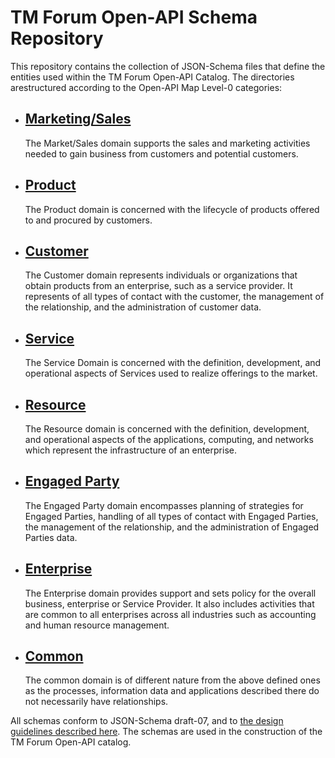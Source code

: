 # TM Forum Open-API Schema Repository

This repository contains the collection of JSON-Schema files that define the entities used within the TM Forum Open-API Catalog. The directories arestructured according to the Open-API Map Level-0 categories:

  * ## **[Marketing/Sales](https://github.com/tmforum-rand/schemas/tree/master/MarketingSales)**
    The Market/Sales domain supports the sales and marketing activities needed to gain business from customers and potential customers.
  * ## **[Product](https://github.com/tmforum-rand/schemas/tree/master/Product/)**
    The Product domain is concerned with the lifecycle of products offered to and procured by customers.
  * ## **[Customer](https://github.com/tmforum-rand/schemas/tree/master/Customer)**
    The Customer domain represents individuals or organizations that obtain products from an enterprise, such as a service provider. It represents of all types of contact with the customer, the management of the relationship, and the administration of customer data.
  * ## **[Service](https://github.com/tmforum-rand/schemas/tree/master/Service)**
    The Service Domain is concerned with the definition, development, and operational aspects of Services used to realize offerings to the market.
  * ## **[Resource](https://github.com/tmforum-rand/schemas/tree/master/Resource)**
    The Resource domain is concerned with the definition, development, and operational aspects of the applications, computing, and networks which represent the infrastructure of an enterprise.
  * ## **[Engaged Party](https://github.com/tmforum-rand/schemas/tree/master/EngagedParty)**
    The Engaged Party domain encompasses planning of strategies for Engaged Parties, handling of all types of contact with Engaged Parties, the management of the relationship, and the administration of Engaged Parties data.
  * ## **[Enterprise](https://github.com/tmforum-rand/schemas/tree/master/Enterprise)**
    The Enterprise domain provides support and sets policy for the overall business, enterprise or Service Provider. It also includes activities that are common to all enterprises across all industries such as accounting and human resource management.
  * ## **[Common](https://github.com/tmforum-rand/schemas/tree/master/Common)**
    The common domain is of different nature from the above defined ones as the processes, information data and applications described there do not necessarily have relationships.

All schemas conform to JSON-Schema draft-07, and to [the design guidelines described here](https://github.com/tmforum-rand/schemas/blob/master/dev/README.md). The schemas are used in the construction of the TM Forum Open-API catalog.